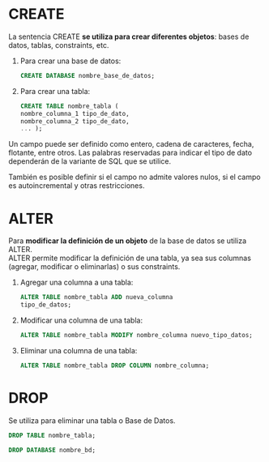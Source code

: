 # CREATE
La sentencia CREATE **se utiliza para crear diferentes
objetos**: bases de datos, tablas, constraints, etc.

1. Para crear una base de datos:

    ```sql
    CREATE DATABASE nombre_base_de_datos;

    ```
2. Para crear una tabla:
    ```sql
    CREATE TABLE nombre_tabla (
    nombre_columna_1 tipo_de_dato,
    nombre_columna_2 tipo_de_dato,
    ... );
    ```

Un campo puede ser definido como entero, cadena de caracteres, fecha, flotante, entre otros. Las palabras reservadas para indicar el tipo de dato dependerán de la variante de SQL que se utilice.

También es posible definir si el campo no admite valores nulos, si el campo es autoincremental y otras restricciones.

# ALTER

Para **modificar la definición de un objeto** de la base de datos se utiliza ALTER.  
ALTER permite modificar la definición de una tabla, ya sea sus columnas (agregar, modificar o eliminarlas) o sus constraints.

1. Agregar una columna a una tabla:
    ```sql
    ALTER TABLE nombre_tabla ADD nueva_columna
    tipo_de_datos;

    ```
2. Modificar una columna de una tabla:
    ```sql
    ALTER TABLE nombre_tabla MODIFY nombre_columna nuevo_tipo_datos;
    ```

3. Eliminar una columna de una tabla:
    ```sql
    ALTER TABLE nombre_tabla DROP COLUMN nombre_columna;
    ```

# DROP

Se utiliza para eliminar una tabla o Base de Datos.

```sql
DROP TABLE nombre_tabla;
```
```sql
DROP DATABASE nombre_bd;
```

